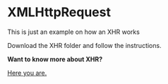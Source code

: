 # XMLHttpRequest
This is just an example on how an XHR works

Download the XHR folder and follow the instructions.

**Want to know more about XHR?**

[Here you are.](https://medium.com/@giacintocarlucci/xmlhttprquest-definitive-guide-e3a2fd7a85a4) 
